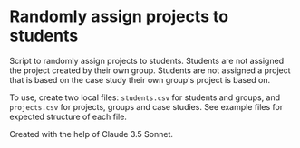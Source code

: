 # Randomly assign projects to students
Script to randomly assign projects to students.
Students are not assigned the project created by their own group.
Students are not assigned a project that is based on the case study their own group's project is based on.

To use, create two local files: `students.csv` for students and groups, and `projects.csv` for projects, groups and case studies. See example files for expected structure of each file. 

Created with the help of Claude 3.5 Sonnet.